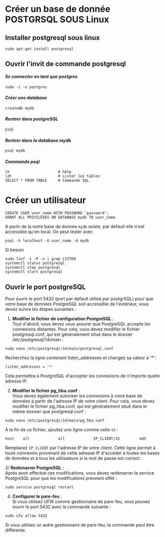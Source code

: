 # Créer un base de donnée POSTGRSQL SOUS Linux

## Installer postgresql sous linux
```
sudo apt-get install postgresql
```

## Ouvrir l'invit de commande postgresql

#### *Se connecter en tant que postgres*
```
sudo -i -u postgres 
```
  
  
#### *Créer une database*
```
createdb mydb
```
#### *Rentrer dans postgreSQL*
```
psql
```
#### *Rentrer dans la database mydb*
```
psql mydb
```
#### *Commande psql*
```
\h                      # help
\dt                     # Lister les tables
SELECT * FROM TABLE     # Commande SQL  
```


# Créer un utilisateur
```
CREATE USER user_name WITH PASSWORD 'password';
GRANT ALL PRIVILEGES ON DATABASE mydb TO user_name
```

A partir de la notre base de donnée `mydb` existe, par default elle n'est accessible qu'en local. On peut tester avec 
```
psql -h localhost -U user_name -d mydb
```

Si besoin 
```
sudo lsof -i -P -n | grep LISTEN
systemctl status postgresql
systemctl stop postgresql
systemctl start postgresql
```

## Ouvrir le port postgreSQL
Pour ouvrir le port 5432 (port par default utilisé par postgrSQL) pour que votre base de données PostgreSQL soit accessible de l'extérieur, vous devez suivre les étapes suivantes :

1. **Modifier le fichier de configuration PostgreSQL** :  
Tout d'abord, vous devez vous assurer que PostgreSQL accepte les connexions distantes. Pour cela, vous devez modifier le fichier postgresql.conf, qui est généralement situé dans le dossier /etc/postgresql/14/main :

```
sudo nano /etc/postgresql/14/main/postgresql.conf
````
Recherchez la ligne contenant listen_addresses et changez sa valeur à '*':

```
listen_addresses = '*'
```
Cela permettra à PostgreSQL d'accepter les connexions de n'importe quelle adresse IP.
  
  
2. **Modifier le fichier pg_hba.conf** :  
Vous devez également autoriser les connexions à votre base de données à partir de l'adresse IP de votre client. Pour cela, vous devez modifier le fichier pg_hba.conf, qui est généralement situé dans le même dossier que postgresql.conf :

```
sudo nano /etc/postgresql/14/main/pg_hba.conf
```
À la fin de ce fichier, ajoutez une ligne comme celle-ci :

```
host    all             all             IP_CLIENT/32         md5
```
Remplacez `IP_CLIENT` par l'adresse IP de votre client. Cette ligne permet à toute connexion provenant de cette adresse IP d'accéder à toutes les bases de données et à tous les utilisateurs si le mot de passe est correct.

3/ **Redémarrer PostgreSQL** :  
Après avoir effectué ces modifications, vous devez redémarrer le service PostgreSQL pour que les modifications prennent effet :

```
sudo service postgresql restart
````

4. **Configurer le pare-feu** :  
Si vous utilisez UFW comme gestionnaire de pare-feu, vous pouvez ouvrir le port 5432 avec la commande suivante :

```
sudo ufw allow 5432
```
Si vous utilisez un autre gestionnaire de pare-feu, la commande peut être différente.